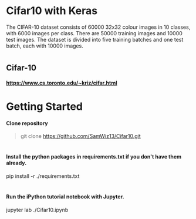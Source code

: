 # Cifar10  with Keras
The CIFAR-10 dataset consists of 60000 32x32 colour images in 10 classes, with 6000 images per class.
There are 50000 training images and 10000 test images.
The dataset is divided into five training batches and one test batch, each with 10000 images.

#
## Cifar-10
#### https://www.cs.toronto.edu/~kriz/cifar.html
#
# Getting Started
#### Clone repository
>   git clone https://github.com/SamWiz13/Cifar10.git
#
####  Install the python packages in requirements.txt if you don't have them already.
  pip install -r ./requirements.txt
#

####  Run the iPython tutorial notebook with Jupyter.
  jupyter lab ./Cifar10.ipynb
  
  

